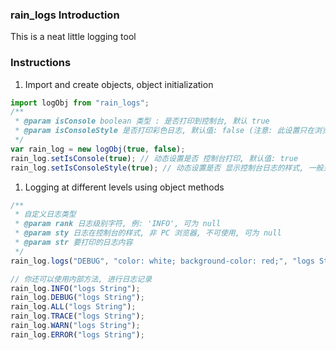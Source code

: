 ### rain_logs Introduction

This is a neat little logging tool

### Instructions

1. Import and create objects, object initialization

```js
import logObj from "rain_logs";
/**
 * @param isConsole boolean 类型 : 是否打印到控制台, 默认 true
 * @param isConsoleStyle 是否打印彩色日志, 默认值: false (注意: 此设置只在浏览器才能生效)
 */
var rain_log = new logObj(true, false);
rain_log.setIsConsole(true); // 动态设置是否 控制台打印, 默认值: true
rain_log.setIsConsoleStyle(true); // 动态设置是否 显示控制台日志的样式, 一般只在浏览器的控制台中生效, 默认值: false
```

1. Logging at different levels using object methods

```js
/**
 * 自定义日志类型
 * @param rank 日志级别字符, 例: 'INFO', 可为 null
 * @param sty 日志在控制台的样式, 非 PC 浏览器, 不可使用, 可为 null
 * @param str 要打印的日志内容
 */
rain_log.logs("DEBUG", "color: white; background-color: red;", "logs String");

// 你还可以使用内部方法, 进行日志记录
rain_log.INFO("logs String");
rain_log.DEBUG("logs String");
rain_log.ALL("logs String");
rain_log.TRACE("logs String");
rain_log.WARN("logs String");
rain_log.ERROR("logs String");
```

